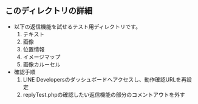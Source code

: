 ## このディレクトリの詳細
- 以下の返信機能を試せるテスト用ディレクトリです。
  1. テキスト
  2. 画像
  3. 位置情報
  4. イメージマップ
  5. 画像カルーセル
- 確認手順
  1. LINE Developersのダッシュボードへアクセスし、動作確認URLを再設定
  2. replyTest.phpの確認したい返信機能の部分のコメントアウトを外す
